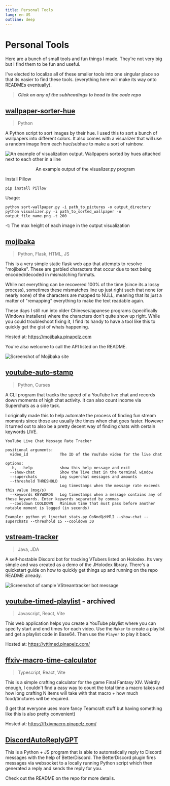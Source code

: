 ```yaml
---
title: Personal Tools
lang: en-US
outline: deep
---
```

# Personal Tools
Here are a bunch of small tools and fun things I made. They're not very big but I find them to be fun and useful.

I've elected to localize all of these smaller tools into one singular place so that its easier to find these tools. (everything here will make its way onto READMEs eventually).

>***Click on any of the subheadings to head to the code repo***

## [wallpaper-sorter-hue](https://github.com/pinapelz/wallpaper-sorter-hue)
> Python

A Python script to sort images by their hue. I used this to sort a bunch of wallpapers into different colors. It also comes with a visualizer that will use a random image from each hue/subhue to make a sort of rainbow.

![An example of visualization output. Wallpapers sorted by hues attached next to each other in a line](https://files.catbox.moe/jrlted.png)
<div align="center">
An example output of the visualizer.py program
</div>


Install Pillow
```
pip install Pillow
```

Usage:
```
python sort-wallpaper.py -i path_to_pictures -o output_directory
python visualizer.py -i path_to_sorted_wallpaper -o output_file_name.png -t 200
```
-t: The max height of each image in the output visualization

## [mojibaka](https://github.com/pinapelz/mojibaka)
> Python, Flask, HTML, JS

This is a very simple static flask web app that attempts to resolve "mojibake". These are garbled characters that occur due to text being encoded/decoded in mismatching formats.

While not everything can be recovered 100% of the time (since its a lossy process), sometimes these mismatches line up just right such that none (or nearly none) of the characters are mapped to NULL, meaning that its just a matter of "remapping" everything to make the text readable again.

These days I still run into older Chinese/Japanese programs (specifically Windows installers) where the characters don't quite show up right. While you could troubleshoot fixing it, I find its handy to have a tool like this to quickly get the gist of whats happening.

Hosted at: https://mojibaka.pinapelz.com

You're also welcome to call the API listed on the README.

![Screenshot of Mojibaka site](https://files.catbox.moe/6vshtu.png)

## [youtube-auto-stamp](https://github.com/pinapelz/youtube-auto-stamp)
> Python, Curses

A CLI program that tracks the speed of a YouTube live chat and records down moments of high chat activity. It can also count income via Superchats as a side task.

I originally made this to help automate the process of finding fun stream moments since those are usually the times when chat goes faster. However it turned out to also be a pretty decent way of finding chats with certain keywords LIVE.

```
YouTube Live Chat Message Rate Tracker

positional arguments:
  video_id              The ID of the YouTube video for the live chat

options:
  -h, --help            show this help message and exit
  --show-chat           Show the live chat in the terminal window
  --superchats          Log superchat messages and amounts
  --threshold THRESHOLD
                        Log timestamps when the message rate exceeds this value (msg/s)
  --keywords KEYWORDS   Log timestamps when a message contains any of these keywords. Enter keywords separated by commas
  --cooldown COOLDOWN   Minimum time that must pass before another notable moment is logged (in seconds)

Example: python yt_livechat_stats.py OoNndQzHMlI --show-chat --superchats --threshold 15 --cooldown 30
```

## [vstream-tracker](https://github.com/pinapelz/vstream-tracker)
> Java, JDA

A self-hostable Discord bot for tracking VTubers listed on Holodex. Its very simple and was created as a demo of the JHolodex library. There's a quickstart guide on how to quickly get things up and running on the repo README already.

![Screenshot of sample VStreamtracker bot message](https://files.catbox.moe/qzmlip.png)

## [youtube-timed-playlist](https://github.com/pinapelz/youtube-timed-playlist) - archived
> Javascript, React, Vite

This web application helps you create a YouTube playlist where you can specify start and end times for each video. Use the `Maker` to create a playlist and get a playlist code in Base64. Then use the `Player` to play it back.

Hosted at: https://yttimed.pinapelz.com/

## [ffxiv-macro-time-calculator](https://github.com/pinapelz/ffxiv-macro-time-calculator)
> Typescript, React, Vite

This is a simple crafting calculator for the game Final Fantasy XIV. Weirdly enough, I couldn't find a easy way to count the total time a macro takes and how long crafting N items will take with that macro + how much food/tinctures will be required. 

(I get that everyone uses more fancy Teamcraft stuff but having something like this is also pretty convenient)

Hosted at: https://ffxivmacro.pinapelz.com/

## [DiscordAutoReplyGPT](https://github.com/pinapelz/DiscordAutoReplyGPT)
This is a Python + JS program that is able to automatically reply to Discord messages with the help of BetterDiscord. The BetterDiscord plugin fires messages via websocket to a locally running Python script which then generated a reply and sends the reply for you.
 
Check out the README on the repo for more details.